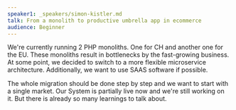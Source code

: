 ```yaml
---
speaker1: _speakers/simon-kistler.md
talk: From a monolith to productive umbrella app in ecommerce
audience: Beginner
---
```

We're currently running 2 PHP monoliths. One for CH and another one for the EU. These monoliths result in bottlenecks by the fast-growing business. At some point, we decided to switch to a more flexible microservice architecture. Additionally, we want to use SAAS software if possible.

The whole migration should be done step by step and we want to start with a single market. Our System is partially live now and we're still working on it. But there is already so many learnings to talk about.